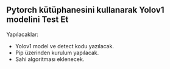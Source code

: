 ## Pytorch kütüphanesini kullanarak Yolov1 modelini Test Et

Yapılacaklar:

- Yolov1 model ve detect kodu yazılacak.
- Pip üzerinden kurulum yapılacak.
- Sahi algoritması eklenecek.

